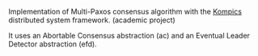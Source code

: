 Implementation of Multi-Paxos consensus algorithm with the [Kompics](http://kompics.sics.se/trac) 
distributed system framework. (academic project)

It uses an Abortable Consensus abstraction (ac) and an Eventual Leader Detector abstraction (efd).
